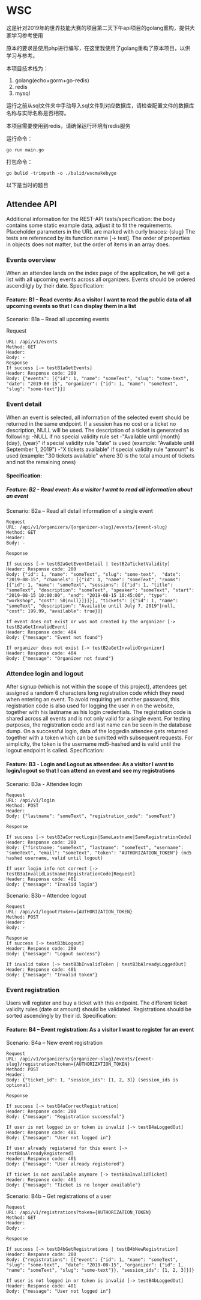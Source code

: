 # WSC
 这是针对2019年的世界技能大赛的项目第二天下午api项目的golang重构，提供大家学习参考使用

原本的要求是使用php进行编写，在这里我使用了golang重构了原本项目，以供学习与参考。

本项目技术栈为：
1. golang(echo+gorm+go-redis)
2. redis
3. mysql

运行之前从sql文件夹中手动导入sql文件到对应数据库，请检查配置文件的数据库名称与实际名称是否相符。

本项目需要使用到redis，请确保运行环境有redis服务



运行命令：
```shell
go run main.go
```

打包命令：
```shell
go bulid -trimpath -o ./bulid/wscmakebygo
```

以下是当时的题目

## Attendee API

Additional information for the REST-API tests/specification: the body contains some static example data, adjust it to fit the requirements. Placeholder parameters in the URL are marked with curly braces: {slug}
The tests are referenced by its function name [-> test<scenario-id><text>].
The order of properties in objects does not matter, but the order of items in an array does.

### Events overview

When an attendee lands on the index page of the application, he will get a list with all upcoming events across all organizers. Events should be ordered ascendilgly by their date.
Specification:

#### Feature: B1 – Read events: As a visitor I want to read the public data of all upcoming events so that I can display them in a list

Scenario: B1a – Read all upcoming events

Request

```api
URL: /api/v1/events
Method: GET
Header:
Body: -
Response
If success [-> testB1aGetEvents]
Header: Response code: 200
Body: {"events": [{"id": 1, "name": "someText", "slug": "some-text",  "date": "2019-08-15", "organizer": {"id": 1, "name": "someText", "slug": "some-text"}}]
```

### Event detail
When an event is selected, all information of the selected event should be returned in the same endpoint.
If a session has no cost or a ticket no description, NULL will be used.
The description of a ticket is generated as following:
-NULL if no special validity rule set
-"Available until {month} {day}, {year}" if special validity rule "date" is used
(example: "Available until September 1, 2019")
-"X tickets available" if special validity rule "amount" is used
(example: "30 tickets available" where 30 is the total amount of tickets and not the remaining ones)
#### Specification:
##### Feature: B2 - Read event: As a visitor I want to read all information about an event

Scenario: B2a – Read all detail information of a single event

```
Request
URL: /api/v1/organizers/{organizer-slug}/events/{event-slug}
Method: GET
Header:
Body: -

Response

If success [-> testB2aGetEventDetail | testB2aTicketValidity]
Header: Response code: 200
Body: {"id": 1, "name": "someText", "slug": "some-text",  "date": "2019-08-15", "channels": [{"id": 1, "name": "someText", "rooms": [{"id": 1, "name": "someText", "sessions": [{"id": 1, "title": "someText", "description": "someText", "speaker": "someText", "start": "2019-08-15 10:00:00", "end": "2019-08-15 10:45:00", "type": "workshop", "cost": 50|null}]}]}], "tickets": [{"id": 1, "name": "someText", "description": "Available until July 7, 2019"|null, "cost": 199.99, "available": true}]}

If event does not exist or was not created by the organizer [-> testB2aGetInvalidEvent]
Header: Response code: 404
Body: {"message": "Event not found"}

If organizer does not exist [-> testB2aGetInvalidOrganizer]
Header: Response code: 404
Body: {"message": "Organizer not found"}
```

### Attendee login and logout
After signup (which is not within the scope of this project), attendees get assigned a random 6 characters long registration code which they need when entering an event. To avoid requiring yet another password, this registration code is also used for logging the user in on the website, together with his lastname as his login credentials. The registration code is shared across all events and is not only valid for a single event.
For testing purposes, the registration code and last name can be seen in the database dump.
On a successful login, data of the loggedin attendee gets returned together with a token which can be sumitted with subsequent requests. For simplicity, the token is the username md5-hashed and is valid until the logout endpoint is called.
Specification:
#### Feature: B3 - Login and Logout as atteendee: As a visitor I want to login/logout so that I can attend an event and see my registrations

Scenario: B3a - Attendee login

```
Request
URL: /api/v1/login
Method: POST
Header:
Body: {"lastname": "someText", "registration_code": "someText"}

Response

If success [-> testB3aCorrectLogin|SameLastname|SameRegistrationCode]
Header: Response code: 200
Body: {"firstname: "someText", "lastname": "someText", "username": "someText", "email": "someText", "token": "AUTHORIZATION_TOKEN"} (md5 hashed username, valid until logout)

If user login info not correct [-> testB3aInvalidLastname|RegistrationCode|Request]
Header: Response code: 401
Body: {"message": "Invalid login"}
```

Scenario: B3b – Attendee logout
```
Request
URL: /api/v1/logout?token={AUTHORIZATION_TOKEN}
Method: POST
Header:
Body: -

Response
If success [-> testB3bLogout]
Header: Response code: 200
Body: {"message": "Logout success"}

If invalid token [-> testB3bInvalidToken | testB3bAlreadyLoggedOut]
Header: Response code: 401
Body: {"message": "Invalid token"}
```

### Event registration

Users will register and buy a ticket with this endpoint. The different ticket validity rules (date or amount) should be validated. Registrations should be sorted ascendingly by their id.
Specification:
#### Feature: B4 – Event registration: As a visitor I want to register for an event

Scenario: B4a – New event registration
```
Request
URL: /api/v1/organizers/{organizer-slug}/events/{event-slug}/registration?token={AUTHORIZATION_TOKEN}
Method: POST
Header:
Body: {"ticket_id": 1, "session_ids": [1, 2, 3]} (session_ids is optional)

Response

If success [-> testB4aCorrectRegistration]
Header: Response code: 200
Body: {"message": "Registration successful"}

If user is not logged in or token is invalid [-> testB4aLoggedOut]
Header: Response code: 401
Body: {"message": "User not logged in"}

If user already registered for this event [-> testB4aAlreadyRegistered]
Header: Response code: 401
Body: {"message": "User already registered"}

If ticket is not available anymore [-> testB4aInvalidTicket]
Header: Response code: 401
Body: {"message": "Ticket is no longer available"}
```



Scenario: B4b – Get registrations of a user
```
Request
URL: /api/v1/registrations?token={AUTHORIZATION_TOKEN}
Method: GET
Header:
Body: -

Response

If success [-> testB4bGetRegistrations | testB4bNewRegistration]
Header: Response code: 200
Body: {"registrations": [{"event": {"id": 1, "name": "someText", "slug": "some-text",  "date": "2019-08-15", "organizer": {"id": 1, "name": "someText", "slug": "some-text"}}, "session_ids": [1, 2, 3]}]}

If user is not logged in or token is invalid [-> testB4bLoggedOut]
Header: Response code: 401
Body: {"message": "User not logged in"}
```

